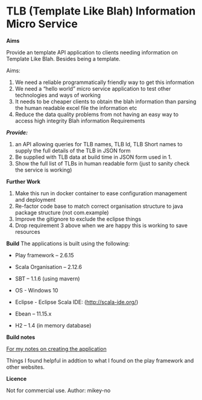 TLB (Template Like Blah) Information Micro Service
=====

**Aims**

Provide an template API application to clients needing information on Template Like Blah. Besides being a template. 

Aims:
1)	We need a reliable programmatically friendly way to get this information
2)	We need a “hello world” micro service application to test other technologies and ways of working
3)	It needs to be cheaper clients to obtain the blah information than parsing the human readable excel file the information etc
4)	Reduce the data quality problems from not having an easy way to access high integrity Blah information
Requirements

***Provide:***

1.	an API allowing queries for TLB names, TLB Id, TLB Short names to supply the full details of the TLB in JSON form
2.	Be supplied with TLB data at build time in JSON form used in 1.
3.	Show the full list of TLBs in human readable form (just to sanity check the service is working)

**Further Work**
1.	Make this run in  docker container to ease configuration management and deployment
2.	Re-factor code base to match correct organisation structure to java package structure (not com.example)
3.	Improve the gitignore to exclude the eclipse things
4.	Drop requirement 3 above when we are happy this is working to save resources

**Build**
The applications is built using the following:

* Play framework – 2.6.15

* Scala Organisation – 2.12.6

* SBT – 1.1.6 (using mavern)

* OS - Windows 10

* Eclipse - Eclipse Scala IDE: (http://scala-ide.org/)

* Ebean – 11.15.x

* H2 – 1.4 (in memory database)

**Build notes**

[For my notes on creating the application](https://github.com/mikey-no/tlbinfo/docs/BUILD.md)

Things I found helpful in addtion to what I found on the play framework and other websites.

**Licence**

Not for commercial use.
Author: mikey-no
